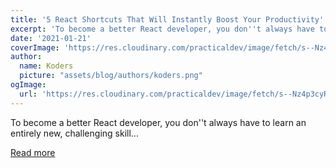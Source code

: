 ```yaml
---
title: '5 React Shortcuts That Will Instantly Boost Your Productivity'
excerpt: 'To become a better React developer, you don''t always have to learn an entirely new, challenging skill...'
date: '2021-01-21'
coverImage: 'https://res.cloudinary.com/practicaldev/image/fetch/s--Nz4p3cyR--/c_imagga_scale,f_auto,fl_progressive,h_420,q_auto,w_1000/https://dev-to-uploads.s3.amazonaws.com/i/1xcyvboex710por4bb14.png'
author:
  name: Koders
  picture: "assets/blog/authors/koders.png"
ogImage:
  url: 'https://res.cloudinary.com/practicaldev/image/fetch/s--Nz4p3cyR--/c_imagga_scale,f_auto,fl_progressive,h_420,q_auto,w_1000/https://dev-to-uploads.s3.amazonaws.com/i/1xcyvboex710por4bb14.png'
---
```


To become a better React developer, you don''t always have to learn an entirely new, challenging skill...

[Read more](https://dev.to/reedbarger/5-react-shortcuts-that-will-instantly-boost-your-productivity-4pn)
